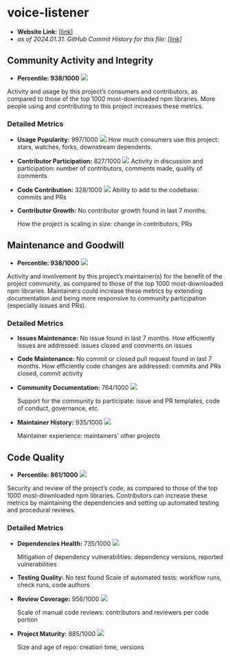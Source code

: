 # voice-listener

- **Website Link:** [[link](https://github.com/nithincvpoyyil/voice-listener)]
- *as of 2024.01.31. GitHub Commit History for this file: [[link]](https://github.com/nithincvpoyyil/voice-listener/commits/master/)*

## Community Activity and Integrity

- **Percentile: 938/1000** ![](/images/nithincvpoyyil_voice_listener/community_activity_and_integrity.png)

Activity and usage by this project’s consumers and contributors, as compared to those of the top 1000 most-downloaded npm libraries. More people using and contributing to this project increases these metrics.

### Detailed Metrics

- **Usage Popularity:** 997/1000 ![](/images/nithincvpoyyil_voice_listener/stars_and_watches.png)
  How much consumers use this project: stars, watches, forks, downstream dependents.

- **Contributor Participation:** 827/1000 ![](/images/nithincvpoyyil_voice_listener/contributor_participation.png)
  Activity in discussion and participation: number of contributors, comments made, quality of comments

- **Code Contribution:** 328/1000 ![](/images/nithincvpoyyil_voice_listener/code_contribution.png)
  Ability to add to the codebase: commits and PRs

- **Contributor Growth:** No contributor growth found in last 7 months.

  How the project is scaling in size: change in contributors, PRs



## Maintenance and Goodwill

- **Percentile: 938/1000** ![](/images/nithincvpoyyil_voice_listener/maintenance.png)


Activity and involvement by this project’s maintainer(s) for the benefit of the project community, as compared to those of the top 1000 most-downloaded npm libraries. Maintainers could increase these metrics by extending documentation and being more responsive to community participation (especially issues and PRs).

### Detailed Metrics

- **Issues Maintenance:** No issue found in last 7 months.
  How efficiently issues are addressed: issues closed and comments on issues

- **Code Maintenance:** No commit or closed pull request found in last 7 months.
  How efficiently code changes are addressed: commits and PRs closed, commit activity

- **Community Documentation:** 764/1000 ![](/images/nithincvpoyyil_voice_listener/community_documentation.png)

  Support for the community to participate: issue and PR templates, code of conduct, governance, etc.

- **Maintainer History:** 935/1000 ![](/images/nithincvpoyyil_voice_listener/maintainer_history.png)

  Maintainer experience: maintainers' other projects


## Code Quality

- **Percentile: 861/1000** ![](/images/nithincvpoyyil_voice_listener/code_quality.png)

Security and review of the project’s code, as compared to those of the top 1000 most-downloaded npm libraries. Contributors can increase these metrics by maintaining the dependencies and setting up automated testing and procedural reviews.

### Detailed Metrics

- **Dependencies Health:** 735/1000 ![](/images/nithincvpoyyil_voice_listener/dependencies_health.png)

  Mitigation of dependency vulnerabilities: dependency versions, reported vulnerabilities

- **Testing Quality:** No test found
  Scale of automated tests: workflow runs, check runs, code authors

- **Review Coverage:** 956/1000 ![](/images/nithincvpoyyil_voice_listener/review_coverage.png)

  Scale of manual code reviews: contributors and reviewers per code portion
  
- **Project Maturity:** 885/1000 ![](/images/nithincvpoyyil_voice_listener/project_maturity.png)

  Size and age of repo: creation time, versions

